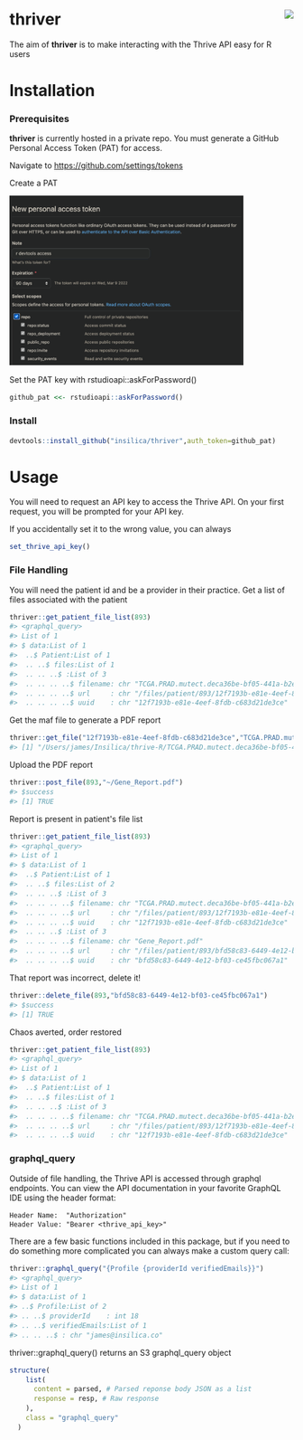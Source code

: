# thriver <img src="man/figures/logo.png" align="right" height = 150/>

The aim of **thriver** is to make interacting with the Thrive API easy for R users

# Installation

### Prerequisites

**thriver** is currently hosted in a private repo. You must generate a 
GitHub Personal Access Token (PAT) for access.

Navigate to
https://github.com/settings/tokens

Create a PAT

<img src="man/figures/new_personal_access_token.png" height=300/>

Set the PAT key with rstudioapi::askForPassword()
```r
github_pat <<- rstudioapi::askForPassword()
```

### Install

```r
devtools::install_github("insilica/thriver",auth_token=github_pat)
```

# Usage

You will need to request an API key to access the Thrive API. 
On your first request, you will be prompted for your API key.

If you accidentally set it to the wrong value, you can always
```r
set_thrive_api_key()
```

### File Handling

You will need the patient id and be a provider in their practice.
Get a list of files associated with the patient

```r
thriver::get_patient_file_list(893)
#> <graphql_query>
#> List of 1
#> $ data:List of 1
#>  ..$ Patient:List of 1
#>  .. ..$ files:List of 1
#>  .. .. ..$ :List of 3
#>  .. .. .. ..$ filename: chr "TCGA.PRAD.mutect.deca36be-bf05-441a-b2e4-394228f23fbe.DR-10.0.somatic.case_id.75a7afb5-66d5-47e3-8a8a-3e3a1e749a96.maf"
#>  .. .. .. ..$ url     : chr "/files/patient/893/12f7193b-e81e-4eef-8fdb-c683d21de3ce"
#>  .. .. .. ..$ uuid    : chr "12f7193b-e81e-4eef-8fdb-c683d21de3ce"
```  

Get the maf file to generate a PDF report
```r
thriver::get_file("12f7193b-e81e-4eef-8fdb-c683d21de3ce","TCGA.PRAD.mutect.deca36be-bf05-441a-b2e4-394228f23fbe.DR-10.0.somatic.case_id.75a7afb5-66d5-47e3-8a8a-3e3a1e749a96.maf")
#> [1] "/Users/james/Insilica/thrive-R/TCGA.PRAD.mutect.deca36be-bf05-441a-b2e4-394228f23fbe.DR-10.0.somatic.case_id.75a7afb5-66d5-47e3-8a8a-3e3a1e749a96.maf"
```

Upload the PDF report
```r
thriver::post_file(893,"~/Gene_Report.pdf")
#> $success
#> [1] TRUE
```

Report is present in patient's file list
```r
thriver::get_patient_file_list(893)
#> <graphql_query>
#> List of 1
#> $ data:List of 1
#>  ..$ Patient:List of 1
#>  .. ..$ files:List of 2
#>  .. .. ..$ :List of 3
#>  .. .. .. ..$ filename: chr "TCGA.PRAD.mutect.deca36be-bf05-441a-b2e4-394228f23fbe.DR-10.0.somatic.case_id.75a7afb5-66d5-47e3-8a8a-3e3a1e749a96.maf"
#>  .. .. .. ..$ url     : chr "/files/patient/893/12f7193b-e81e-4eef-8fdb-c683d21de3ce"
#>  .. .. .. ..$ uuid    : chr "12f7193b-e81e-4eef-8fdb-c683d21de3ce"
#>  .. .. ..$ :List of 3
#>  .. .. .. ..$ filename: chr "Gene_Report.pdf"
#>  .. .. .. ..$ url     : chr "/files/patient/893/bfd58c83-6449-4e12-bf03-ce45fbc067a1"
#>  .. .. .. ..$ uuid    : chr "bfd58c83-6449-4e12-bf03-ce45fbc067a1"
```

That report was incorrect, delete it!
```r
thriver::delete_file(893,"bfd58c83-6449-4e12-bf03-ce45fbc067a1")
#> $success
#> [1] TRUE
```

Chaos averted, order restored
```r
thriver::get_patient_file_list(893)
#> <graphql_query>
#> List of 1
#> $ data:List of 1
#>  ..$ Patient:List of 1
#>  .. ..$ files:List of 1
#>  .. .. ..$ :List of 3
#>  .. .. .. ..$ filename: chr "TCGA.PRAD.mutect.deca36be-bf05-441a-b2e4-394228f23fbe.DR-10.0.somatic.case_id.75a7afb5-66d5-47e3-8a8a-3e3a1e749a96.maf"
#>  .. .. .. ..$ url     : chr "/files/patient/893/12f7193b-e81e-4eef-8fdb-c683d21de3ce"
#>  .. .. .. ..$ uuid    : chr "12f7193b-e81e-4eef-8fdb-c683d21de3ce"
```

### graphql_query

Outside of file handling, the Thrive API is accessed through graphql endpoints.
You can view the API documentation in your favorite GraphQL IDE using the 
header format:

```
Header Name:  "Authorization"
Header Value: "Bearer <thrive_api_key>"
```

There are a few basic functions included in this package, but if you need to do 
something more complicated you can always make a custom query call:

```r
thriver::graphql_query("{Profile {providerId verifiedEmails}}")
#> <graphql_query>
#> List of 1
#> $ data:List of 1
#> ..$ Profile:List of 2
#> .. ..$ providerId    : int 18
#> .. ..$ verifiedEmails:List of 1
#> .. .. ..$ : chr "james@insilica.co"
```

thriver::graphql_query() returns an S3 graphql_query object 

```r
structure(
    list(
      content = parsed, # Parsed reponse body JSON as a list
      response = resp, # Raw response
    ),
    class = "graphql_query"
  )
```





